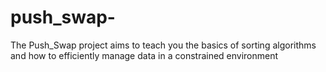# push_swap-
The Push_Swap project aims to teach you the basics of sorting algorithms and how to efficiently manage data in a constrained environment
